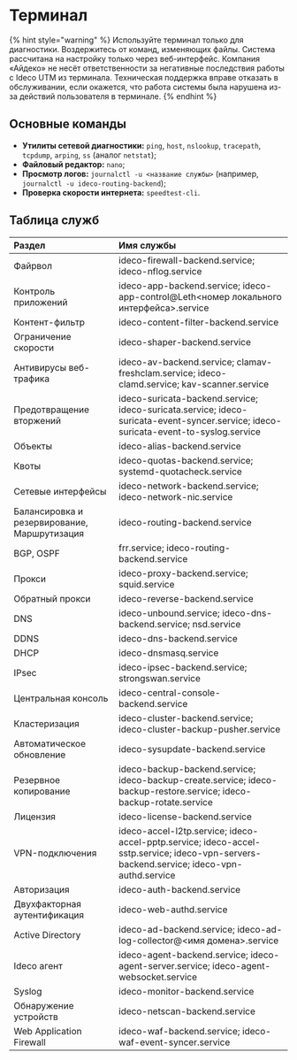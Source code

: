 # Терминал

{% hint style="warning" %}
Используйте терминал только для диагностики. Воздержитесь от команд, изменяющих файлы. Система рассчитана на настройку только через веб-интерфейс. Компания «Айдеко» не несёт ответственности за негативные последствия работы с Ideco UTM из терминала. Техническая поддержка вправе отказать в обслуживании, если окажется, что работа системы была нарушена из-за действий пользователя в терминале.
{% endhint %}

## Основные команды

* **Утилиты сетевой диагностики:** `ping`, `host`, `nslookup`, `tracepath`, `tcpdump`, `arping`, `ss` (аналог `netstat`);
* **Файловый редактор:** `nano`;
* **Просмотр логов:** `journalctl -u <название службы>` (например, `journalctl -u ideco-routing-backend`);
* **Проверка скорости интернета:** `speedtest-cli`.

## Таблица служб

| Раздел                                        | Имя службы   |
| :-------------------------------------------- | :------------------------- |
| Файрвол                                       | ideco-firewall-backend.service; ideco-nflog.service |
| Контроль приложений                           | ideco-app-backend.service; ideco-app-control@Leth<номер локального интерфейса>.service |
| Контент-фильтр                                | ideco-content-filter-backend.service |
| Ограничение скорости                          | ideco-shaper-backend.service |
| Антивирусы веб-трафика                        | ideco-av-backend.service; clamav-freshclam.service; ideco-clamd.service; kav-scanner.service |
| Предотвращение вторжений                      | ideco-suricata-backend.service; ideco-suricata.service; ideco-suricata-event-syncer.service; ideco-suricata-event-to-syslog.service |
| Объекты                                       | ideco-alias-backend.service |
| Квоты                                         | ideco-quotas-backend.service; systemd-quotacheck.service |
| Сетевые интерфейсы                            | ideco-network-backend.service; ideco-network-nic.service |
| Балансировка и резервирование, Маршрутизация  | ideco-routing-backend.service |
| BGP, OSPF	                                    | frr.service; ideco-routing-backend.service |
| Прокси	                                    | ideco-proxy-backend.service; squid.service |
| Обратный прокси	                            | ideco-reverse-backend.service |
| DNS                                 	        | ideco-unbound.service; ideco-dns-backend.service; nsd.service |
| DDNS                                 	        | ideco-dns-backend.service |
| DHCP	                                        | ideco-dnsmasq.service |
| IPsec	                                        | ideco-ipsec-backend.service; strongswan.service |
| Центральная консоль	                        | ideco-central-console-backend.service |
| Кластеризация	                                | ideco-cluster-backend.service; ideco-cluster-backup-pusher.service |
| Автоматическое обновление	                    | ideco-sysupdate-backend.service |
| Резервное копирование                         | ideco-backup-backend.service; ideco-backup-create.service; ideco-backup-restore.service; ideco-backup-rotate.service |
| Лицензия	                                    | ideco-license-backend.service |
| VPN-подключения                          	    | ideco-accel-l2tp.service; ideco-accel-pptp.service; ideco-accel-sstp.service; ideco-vpn-servers-backend.service; ideco-vpn-authd.service |
| Авторизация	                                | ideco-auth-backend.service |
| Двухфакторная аутентификация	                | ideco-web-authd.service |
| Active Directory	                            | ideco-ad-backend.service; ideco-ad-log-collector@<имя домена>.service |
| Ideco агент	                                | ideco-agent-backend.service; ideco-agent-server.service; ideco-agent-websocket.service |
| Syslog	                                    | ideco-monitor-backend.service |
| Обнаружение устройств	                        | ideco-netscan-backend.service |
| Web Application Firewall                      | ideco-waf-backend.service; ideco-waf-event-syncer.service |
